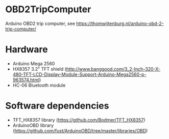 # OBD2TripComputer
Arduino OBD2 trip computer, see https://thomwijtenburg.nl/arduino-obd-2-trip-computer/

# Hardware
- Arduino Mega 2560
- HX8357 3.2" TFT shield (http://www.banggood.com/3_2-Inch-320-X-480-TFT-LCD-Display-Module-Support-Arduino-Mega2560-p-963574.html)
- HC-06 Bluetooth module

# Software dependencies
- TFT_HX8357 library (https://github.com/Bodmer/TFT_HX8357)
- ArduinoOBD library (https://github.com/fust/ArduinoOBD/tree/master/libraries/OBD)
